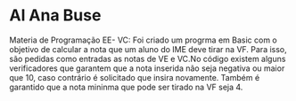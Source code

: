 # Al Ana Buse
Materia de Programação EE- VC:
Foi criado um progrma em Basic com o objetivo de calcular a nota que um aluno do IME deve tirar na VF. Para isso, são pedidas como entradas as notas de VE e VC.No código existem alguns verificadores que garantem que a nota inserida não seja negativa ou maior que 10, caso contrário é solicitado que insira novamente. Também é garantido que a nota mininma que pode ser tirado na VF seja 4.
